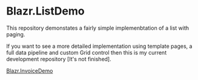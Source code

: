 # Blazr.ListDemo

This repository demonstates a fairly simple implemenbtation of a list with paging.

If you want to see a more detailed implementation using template pages, a full data pipeline and custom Grid control then this is my current development repository [It's not finished].

[Blazr.InvoiceDemo](https://github.com/ShaunCurtis/Blazr.InvoiceDemo)

